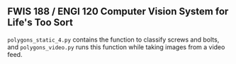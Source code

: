 ## FWIS 188 / ENGI 120 Computer Vision System for Life's Too Sort
```polygons_static_4.py``` contains the function to classify screws and bolts, and ```polygons_video.py``` runs this function while taking images from a video feed.